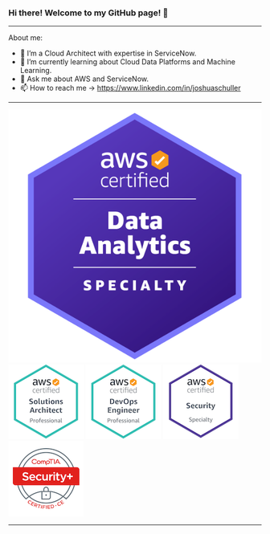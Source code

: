 ###  Hi there!   Welcome to my GitHub page! 👋

---

About me: 
- 🔭 I’m a Cloud Architect with expertise in ServiceNow.
- 🌱 I’m currently learning about Cloud Data Platforms and Machine Learning.
- 💬 Ask me about AWS and ServiceNow.
- 📫 How to reach me ->  https://www.linkedin.com/in/joshuaschuller
    
    
---
[![AWS Solution Architect Professional](https://github.com/jschuller/jschuller/blob/main/badges/aws-certified-data-analytics-specialty.png)](https://www.credly.com/badges/13b4a986-7c93-4c10-9012-710caee432b3/public_url)
[![AWS Solution Architect Professional](https://github.com/jschuller/jschuller/blob/main/badges/aws-certified-solutions-architect-professional.png)](https://www.credly.com/badges/b9ee30d8-ddb0-42ea-bc8b-4c4584642a23/public_url)
[![AWS DevOps Engineer Professional](https://github.com/jschuller/jschuller/blob/main/badges/aws-certified-devops-engineer-professional.png)](https://www.credly.com/badges/9abd12f8-5ce5-41eb-a2ab-6700a3294b13/public_url)
[![AWS Certified Security Specialty](https://github.com/jschuller/jschuller/blob/main/badges/aws-certified-security-specialty.png)](https://www.credly.com/badges/d70af578-046a-4ff4-9f9f-add6cd29a674/public_url)
[![CompTIA Security+ ce Certification](https://github.com/jschuller/jschuller/blob/main/badges/comptia-security-ce-certification.png)](https://www.credly.com/badges/c18d30a2-6db3-4ae0-afea-1573ca19a375/public_url)

---
